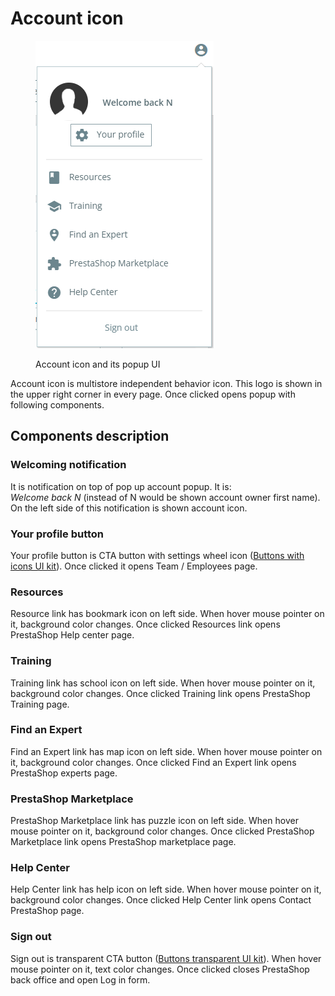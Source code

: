 # Account icon

<figure><img src="../../../.gitbook/assets/image (14).png" alt=""><figcaption><p>Account icon and its popup UI</p></figcaption></figure>

Account icon is multistore independent behavior icon. This logo is shown in the upper right corner in every page. Once clicked opens popup with following components.

## Components description

### Welcoming notification

It is notification on top of pop up account popup. It is:\
_Welcome back N_ (instead of N would be shown account owner first name).\
On the left side of this notification is shown account icon.

### Your profile button

Your profile button is CTA button with settings wheel icon ([Buttons with icons UI kit](https://build.prestashop-project.org/prestashop-ui-kit/?path=/story/buttons--buttons-with-icons)). Once clicked it opens Team / Employees page.&#x20;

### Resources

Resource link has bookmark icon on left side. When hover mouse pointer on it, background color changes. Once clicked Resources link opens PrestaShop Help center page.

### Training

Training link has school icon on left side. When hover mouse pointer on it, background color changes. Once clicked Training link opens PrestaShop Training page.

### Find an Expert

Find an Expert link has map icon on left side. When hover mouse pointer on it, background color changes. Once clicked Find an Expert link opens PrestaShop experts page.

### PrestaShop Marketplace

PrestaShop Marketplace link has puzzle icon on left side. When hover mouse pointer on it, background color changes. Once clicked PrestaShop Marketplace link opens PrestaShop marketplace page.

### Help Center

Help Center link has help icon on left side. When hover mouse pointer on it, background color changes. Once clicked Help Center link opens Contact PrestaShop page.

### Sign out

Sign out is transparent CTA button ([Buttons transparent UI kit](https://build.prestashop-project.org/prestashop-ui-kit/?path=/story/buttons--transparent)). When hover mouse pointer on it, text color changes. Once clicked closes PrestaShop back office and open Log in form.

